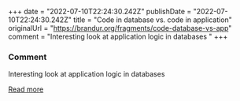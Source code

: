 +++
date = "2022-07-10T22:24:30.242Z"
publishDate = "2022-07-10T22:24:30.242Z"
title = "Code in database vs. code in application"
originalUrl = "https://brandur.org/fragments/code-database-vs-app"
comment = "Interesting look at application logic in databases "
+++

### Comment

Interesting look at application logic in databases 

[Read more](https://brandur.org/fragments/code-database-vs-app)

